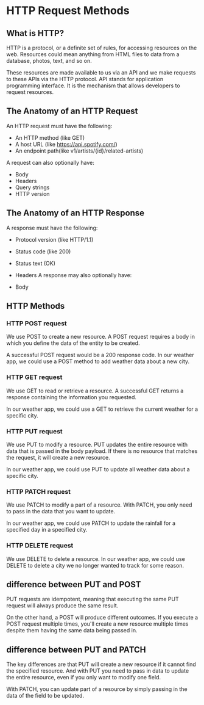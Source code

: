 # HTTP Request Methods

##  What is HTTP?
HTTP is a protocol, or a definite set of rules, for accessing resources on the web. Resources could mean anything from HTML files to data from a database, photos, text, and so on.

These resources are made available to us via an API and we make requests to these APIs via the HTTP protocol. API stands for application programming interface. It is the mechanism that allows developers to request resources.

## The Anatomy of an HTTP Request
An HTTP request must have the following:

- An HTTP method (like GET)
- A host URL (like https://api.spotify.com/)
- An endpoint path(like  v1/artists/{id}/related-artists)

A request can also optionally have:

- Body
- Headers
- Query strings
- HTTP version

## The Anatomy of an HTTP Response
A response must have the following:

- Protocol version (like HTTP/1.1)
- Status code (like  200)
- Status text (OK)
- Headers
A response may also optionally have:

- Body

## HTTP Methods 

### HTTP POST request
We use POST to create a new resource. A POST request requires a body in which you define the data of the entity to be created.

A successful POST request would be a 200 response code. In our weather app, we could use a POST method to add weather data about a new city.

### HTTP GET request
We use GET to read or retrieve a resource. A successful GET returns a response containing the information you requested.

In our weather app, we could use a GET to retrieve the current weather for a specific city.

### HTTP PUT request
We use PUT to modify a resource. PUT updates the entire resource with data that is passed in the body payload. If there is no resource that matches the request, it will create a new resource.

In our weather app, we could use PUT to update all weather data about a specific city.

### HTTP PATCH request
We use PATCH to modify a part of a resource. With PATCH, you only need to pass in the data that you want to update.

In our weather app, we could use PATCH to update the rainfall for a specified day in a specified city.

### HTTP DELETE request
We use DELETE to delete a resource. In our weather app, we could use DELETE to delete a city we no longer wanted to track for some reason.

## difference between PUT and POST

PUT requests are idempotent, meaning that executing the same PUT request will always produce the same result.

On the other hand, a POST will produce different outcomes. If you execute a POST request multiple times, you'll create a new resource multiple times despite them having the same data being passed in.

##  difference between PUT and PATCH

The key differences are that PUT will create a new resource if it cannot find the specified resource. And with PUT you need to pass in data to update the entire resource, even if you only want to modify one field.

With PATCH, you can update part of a resource by simply passing in the data of the field to be updated.

